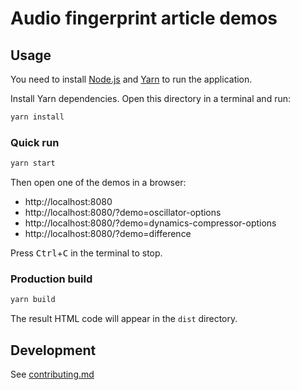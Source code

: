# Audio fingerprint article demos

## Usage

You need to install [Node.js](https://nodejs.org) and [Yarn](https://yarnpkg.com) to run the application.

Install Yarn dependencies.
Open this directory in a terminal and run:

```bash
yarn install
```

### Quick run

```bash
yarn start
```

Then open one of the demos in a browser:
- http://localhost:8080
- http://localhost:8080/?demo=oscillator-options
- http://localhost:8080/?demo=dynamics-compressor-options
- http://localhost:8080/?demo=difference

Press <kbd>Ctrl</kbd>+<kbd>C</kbd> in the terminal to stop.

### Production build

```bash
yarn build
```

The result HTML code will appear in the `dist` directory.

## Development

See [contributing.md](contributing.md)
